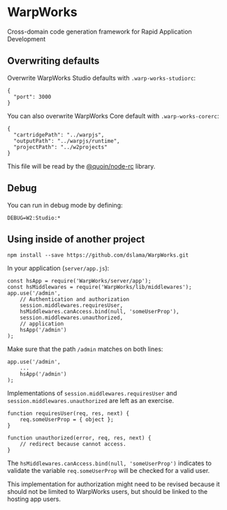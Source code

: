 # WarpWorks

Cross-domain code generation framework for Rapid Application Development

## Overwriting defaults

Overwrite WarpWorks Studio defaults with `.warp-works-studiorc`:

    {
      "port": 3000
    }

You can also overwrite WarpWorks Core default with `.warp-works-corerc`:

    {
      "cartridgePath": "../warpjs",
      "outputPath": "../warpjs/runtime",
      "projectPath": "../w2projects"
    }

This file will be read by the
[@quoin/node-rc](https://www.npmjs.com/package/@quoin/node-rc)
library.

## Debug

You can run in debug mode by defining:

    DEBUG=W2:Studio:*


## Using inside of another project

    npm install --save https://github.com/dslama/WarpWorks.git

In your application (`server/app.js`):

    const hsApp = require('WarpWorks/server/app');
    const hsMiddlewares = require('WarpWorks/lib/middlewares');
    app.use('/admin',
        // Authentication and authorization
        session.middlewares.requiresUser,
        hsMiddlewares.canAccess.bind(null, 'someUserProp'),
        session.middlewares.unauthorized,
        // application
        hsApp('/admin')
    );

Make sure that the path `/admin` matches on both lines:

    app.use('/admin',
        ...
        hsApp('/admin')
    );

Implementations of `session.middlewares.requiresUser` and
`session.middlewares.unauthorized` are left as an exercise.

    function requiresUser(req, res, next) {
        req.someUserProp = { object };
    }

    function unauthorized(error, req, res, next) {
        // redirect because cannot access.
    }

The `hsMiddlewares.canAccess.bind(null, 'someUserProp')` indicates to validate
the variable `req.someUserProp` will be checked for a valid user.

This implementation for authorization might need to be revised because it should
not be limited to WarpWorks users, but should be linked to the hosting app
users.
